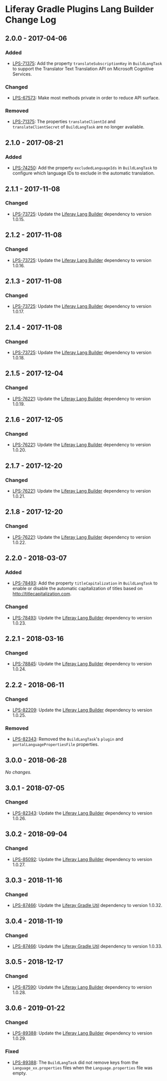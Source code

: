 # Liferay Gradle Plugins Lang Builder Change Log

## 2.0.0 - 2017-04-06

### Added
- [LPS-71375]: Add the property `translateSubscriptionKey` in `BuildLangTask` to
support the Translator Text Translation API on Microsoft Cognitive Services.

### Changed
- [LPS-67573]: Make most methods private in order to reduce API surface.

### Removed
- [LPS-71375]: The properties `translateClientId` and `translateClientSecret` of
`BuildLangTask` are no longer available.

## 2.1.0 - 2017-08-21

### Added
- [LPS-74250]: Add the property `excludedLanguageIds` in `BuildLangTask` to
configure which language IDs to exclude in the automatic translation.

## 2.1.1 - 2017-11-08

### Changed
- [LPS-73725]: Update the [Liferay Lang Builder] dependency to version 1.0.15.

## 2.1.2 - 2017-11-08

### Changed
- [LPS-73725]: Update the [Liferay Lang Builder] dependency to version 1.0.16.

## 2.1.3 - 2017-11-08

### Changed
- [LPS-73725]: Update the [Liferay Lang Builder] dependency to version 1.0.17.

## 2.1.4 - 2017-11-08

### Changed
- [LPS-73725]: Update the [Liferay Lang Builder] dependency to version 1.0.18.

## 2.1.5 - 2017-12-04

### Changed
- [LPS-76221]: Update the [Liferay Lang Builder] dependency to version 1.0.19.

## 2.1.6 - 2017-12-05

### Changed
- [LPS-76221]: Update the [Liferay Lang Builder] dependency to version 1.0.20.

## 2.1.7 - 2017-12-20

### Changed
- [LPS-76221]: Update the [Liferay Lang Builder] dependency to version 1.0.21.

## 2.1.8 - 2017-12-20

### Changed
- [LPS-76221]: Update the [Liferay Lang Builder] dependency to version 1.0.22.

## 2.2.0 - 2018-03-07

### Added
- [LPS-78493]: Add the property `titleCapitalization` in `BuildLangTask` to
enable or disable the automatic capitalization of titles based on
http://titlecapitalization.com.

### Changed
- [LPS-78493]: Update the [Liferay Lang Builder] dependency to version 1.0.23.

## 2.2.1 - 2018-03-16

### Changed
- [LPS-78845]: Update the [Liferay Lang Builder] dependency to version 1.0.24.

## 2.2.2 - 2018-06-11

### Changed
- [LPS-82209]: Update the [Liferay Lang Builder] dependency to version 1.0.25.

### Removed
- [LPS-82343]: Removed the `BuildLangTask`'s `plugin` and
`portalLanguagePropertiesFile` properties.

## 3.0.0 - 2018-06-28

*No changes.*

## 3.0.1 - 2018-07-05

### Changed
- [LPS-82343]: Update the [Liferay Lang Builder] dependency to version 1.0.26.

## 3.0.2 - 2018-09-04

### Changed
- [LPS-85092]: Update the [Liferay Lang Builder] dependency to version 1.0.27.

## 3.0.3 - 2018-11-16

### Changed
- [LPS-87466]: Update the [Liferay Gradle Util] dependency to version 1.0.32.

## 3.0.4 - 2018-11-19

### Changed
- [LPS-87466]: Update the [Liferay Gradle Util] dependency to version 1.0.33.

## 3.0.5 - 2018-12-17

### Changed
- [LPS-87590]: Update the [Liferay Lang Builder] dependency to version 1.0.28.

## 3.0.6 - 2019-01-22

### Changed
- [LPS-89388]: Update the [Liferay Lang Builder] dependency to version 1.0.29.

### Fixed
- [LPS-89388]: The `BuildLangTask` did not remove keys from the
`Language_xx.properties` files when the `Language.properties` file was empty.

[Liferay Gradle Util]: https://github.com/liferay/liferay-portal/tree/master/modules/sdk/gradle-util
[Liferay Lang Builder]: https://github.com/liferay/liferay-portal/tree/master/modules/util/lang-builder
[LPS-67573]: https://issues.liferay.com/browse/LPS-67573
[LPS-71375]: https://issues.liferay.com/browse/LPS-71375
[LPS-73725]: https://issues.liferay.com/browse/LPS-73725
[LPS-74250]: https://issues.liferay.com/browse/LPS-74250
[LPS-76221]: https://issues.liferay.com/browse/LPS-76221
[LPS-78493]: https://issues.liferay.com/browse/LPS-78493
[LPS-78845]: https://issues.liferay.com/browse/LPS-78845
[LPS-82209]: https://issues.liferay.com/browse/LPS-82209
[LPS-82343]: https://issues.liferay.com/browse/LPS-82343
[LPS-85092]: https://issues.liferay.com/browse/LPS-85092
[LPS-87466]: https://issues.liferay.com/browse/LPS-87466
[LPS-87590]: https://issues.liferay.com/browse/LPS-87590
[LPS-89388]: https://issues.liferay.com/browse/LPS-89388